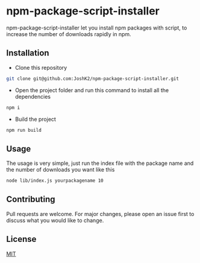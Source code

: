 # npm-package-script-installer

npm-package-script-installer let you install npm packages with script, to increase the number of downloads rapidly in npm.

## Installation

- Clone this repository

```bash
git clone git@github.com:JoshK2/npm-package-script-installer.git
```
- Open the project folder and run this command to install all the dependencies

```bash
npm i
```

- Build the project
```bash
npm run build
```

## Usage

The usage is very simple, just run the index file with the package name and the number of downloads you want like this
```bash
node lib/index.js yourpackagename 10
```

## Contributing
Pull requests are welcome. For major changes, please open an issue first to discuss what you would like to change.


## License
[MIT](https://choosealicense.com/licenses/mit/)
